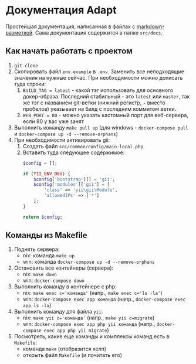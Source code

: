 # Документация Adapt

Простейшая документация, написанная в файлах с [markdown-разметкой](https://github.com/sandino/Markdown-Cheatsheet). Сама документация содержится в папке `src/docs`.

## Как начать работать с проектом

1. `git clone`
1. Скопировать файл `env.example` в `.env`. Заменить все неподходящие значения на нужные сейчас. При необходимости можно дописать туда строки:
    1. `BUILD_TAG = latest` - какой тэг использовать для основного докер-образа. Последний стабильный - это `latest` или `master`, так же тэг с названием git-ветки (нижний регистр, `-` вместо пробелов) указывает на билд с последним коммитом ветки.
    1. `WEB_PORT = 80` - можно указать кастомный порт для веб-сервера, если 80 у вас уже занят
1. Выполнить команду `make pull up` (для windows - `docker-compose pull` и `docker-compose up -d --remove-orphans`)
1. При необходимости активировать gii:
    1. Создать файл `src/common/config/main-local.php`
    1. Вставить туда следующее содержимое: 
        ```php
        $config = [];
    
        if (YII_ENV_DEV) {
            $config['bootstrap'][] = 'gii';
            $config['modules']['gii'] = [
                'class' => 'yii\gii\Module',
                'allowedIPs' => ['*']
            ];
        }
        
        return $config;
        ```
    
    

## Команды из Makefile

1. Поднять сервера:
    - nix: команда `make up`
    - win: команда `docker-compose up -d --remove-orphans`
1. Остановить все контейнеры (сервера):
    - nix: `make down`
    - win: `docker-compose down`
1. Выполнить команду в контейнере с php:
    - nix: `make exec c='команда'` (напр., `make exec c='ls -la'`) 
    - win: `docker-compose exec app команда` (напр., `docker-compose exec app ls -la`)
1. Выполнить команду для файла `yii`:
    - nix: `make yii c='команда'` (напр., `make yii c=migrate`)
    - win: `docker-compose exec app php yii команда` (напр., `docker-compose exec app php yii migrate`)
1. Посмотреть, какие еще команды и комплексы команд есть в `Makefile`:
    - команда `make` (отобразится хелп)
    - открыть файл `Makefile` (и почитать его)
